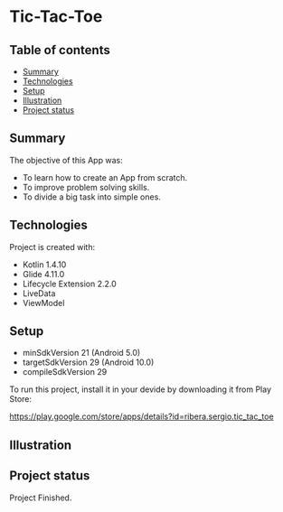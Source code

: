 # Tic-Tac-Toe

## Table of contents
* [Summary](#summary)
* [Technologies](#technologies)
* [Setup](#setup)
* [Illustration](#illustration)
* [Project status](#project-status)

## Summary
The objective of this App was:

* To learn how to create an App from scratch. 
* To improve problem solving skills.
* To divide a big task into simple ones.
	
## Technologies

Project is created with:

* Kotlin 1.4.10
* Glide 4.11.0
* Lifecycle Extension 2.2.0
* LiveData
* ViewModel
	
## Setup

* minSdkVersion 21 (Android 5.0)
* targetSdkVersion 29 (Android 10.0)
* compileSdkVersion 29

To run this project, install it in your devide by downloading it from Play Store:

https://play.google.com/store/apps/details?id=ribera.sergio.tic_tac_toe


## Illustration



## Project status 

Project Finished.
